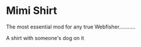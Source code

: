 # Mimi Shirt

The most essential mod for any true Webfisher...........

A shirt with someone's dog on it
